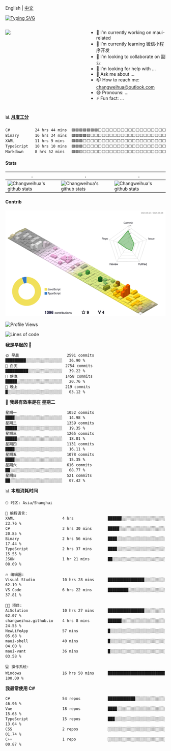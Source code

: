English | [中文](README_CN.md)

[![Typing SVG](https://readme-typing-svg.herokuapp.com?color=%2336BCF7&center=true&vCenter=true&width=600&lines=Hi+there+👋,+I+am+Chang+Weihua;+Welcome+to+My+Profile!;Over+9+years+of+programming+experience;Always+learning+new+things+)](https://git.io/typing-svg)

<div style="display: grid;gap: 20px;grid-template-columns: repeat(auto-fit, minmax(240px, 1fr));">

[<img src="https://github-readme-stats.vercel.app/api?username=changweihua&show_icons=true&locale=cn" />](https://metrics.lecoq.io/changweihua#gh-light-mode-only)

<div>

- 🔭 I’m currently working on maui-related
- 🌱 I’m currently learning 微信小程序开发
- 👯 I’m looking to collaborate on 副业
- 🤔 I’m looking for help with ...
- 💬 Ask me about ...
- 📫 How to reach me: changweihua@outlook.com
- 😄 Pronouns: ...
- ⚡ Fun fact: ...

</div>

</div>

#### :bar_chart: [月度工分](https://github.com/changweihua/wakapi)

<!--START_SECTION:wakao-->

```txt
C#           24 hrs 44 mins  🟩🟩🟩🟩🟩🟩🟩⬜⬜⬜⬜⬜⬜⬜⬜⬜⬜⬜⬜⬜⬜⬜⬜⬜⬜   27.85 %
Binary       16 hrs 34 mins  🟩🟩🟩🟩🟨⬜⬜⬜⬜⬜⬜⬜⬜⬜⬜⬜⬜⬜⬜⬜⬜⬜⬜⬜⬜   18.67 %
XAML         11 hrs 9 mins   🟩🟩🟩⬜⬜⬜⬜⬜⬜⬜⬜⬜⬜⬜⬜⬜⬜⬜⬜⬜⬜⬜⬜⬜⬜   12.56 %
TypeScript   10 hrs 10 mins  🟩🟩🟩⬜⬜⬜⬜⬜⬜⬜⬜⬜⬜⬜⬜⬜⬜⬜⬜⬜⬜⬜⬜⬜⬜   11.45 %
Markdown     8 hrs 52 mins   🟩🟩🟨⬜⬜⬜⬜⬜⬜⬜⬜⬜⬜⬜⬜⬜⬜⬜⬜⬜⬜⬜⬜⬜⬜   09.98 %
```

<!--END_SECTION:wakao-->

#### Stats ####


| .                                                                                                                                            | .                                                                                                                                      | .                                                                                                                                                     |
| -------------------------------------------------------------------------------------------------------------------------------------------- | -------------------------------------------------------------------------------------------------------------------------------------- | ----------------------------------------------------------------------------------------------------------------------------------------------------- |
| ![Changweihua's github stats](https://github-readme-stats.vercel.app/api?username=changweihua&show_icons=true&theme=radical&hide_title=true) | ![Changweihua's github stats](https://github-readme-stats.vercel.app/api/top-langs/?username=changweihua&theme=radical&layout=compact) | ![Changweihua's github stats](https://github-readme-stats.vercel.app/api?username=changweihua&show_icons=true&theme=radical&include_all_commits=true) |


#### Contrib ####

<!--   profile-green-animate -->
![](./profile-3d-contrib/profile-south-season-animate.svg)

<!--START_SECTION:waka-->
![Profile Views](http://img.shields.io/badge/%E4%B8%AA%E4%BA%BA%E8%B5%84%E6%96%99%E8%A7%82%E7%9C%8B%E6%AC%A1%E6%95%B0-0-blue)

![Lines of code](https://img.shields.io/badge/%E4%BB%8E%E3%80%8CHello%20World%E3%80%8D%E8%B5%B7%E6%88%91%E5%B7%B2%E7%BB%8F%E5%86%99%E4%BA%86-24.2%20million%20%E8%A1%8C%E4%BB%A3%E7%A0%81-blue)

**我是早起的 🐤** 

```text
🌞 早晨                     2591 commits        █████████░░░░░░░░░░░░░░░░   36.90 % 
🌆 白天                     2754 commits        ██████████░░░░░░░░░░░░░░░   39.22 % 
🌃 傍晚                     1458 commits        █████░░░░░░░░░░░░░░░░░░░░   20.76 % 
🌙 晚上                     219 commits         █░░░░░░░░░░░░░░░░░░░░░░░░   03.12 % 
```
📅 **我最有效率是在 星期二** 

```text
星期一                      1052 commits        ████░░░░░░░░░░░░░░░░░░░░░   14.98 % 
星期二                      1359 commits        █████░░░░░░░░░░░░░░░░░░░░   19.35 % 
星期三                      1265 commits        █████░░░░░░░░░░░░░░░░░░░░   18.01 % 
星期四                      1131 commits        ████░░░░░░░░░░░░░░░░░░░░░   16.11 % 
星期五                      1078 commits        ████░░░░░░░░░░░░░░░░░░░░░   15.35 % 
星期六                      616 commits         ██░░░░░░░░░░░░░░░░░░░░░░░   08.77 % 
星期日                      521 commits         ██░░░░░░░░░░░░░░░░░░░░░░░   07.42 % 
```


📊 **本周消耗时间** 

```text
🕑︎ 时区: Asia/Shanghai

💬 编程语言: 
XAML                     4 hrs               ██████░░░░░░░░░░░░░░░░░░░   23.76 % 
C#                       3 hrs 30 mins       █████░░░░░░░░░░░░░░░░░░░░   20.85 % 
Binary                   2 hrs 56 mins       ████░░░░░░░░░░░░░░░░░░░░░   17.44 % 
TypeScript               2 hrs 37 mins       ████░░░░░░░░░░░░░░░░░░░░░   15.55 % 
JSON                     1 hr 21 mins        ██░░░░░░░░░░░░░░░░░░░░░░░   08.09 % 

🔥 编辑器: 
Visual Studio            10 hrs 28 mins      ████████████████░░░░░░░░░   62.19 % 
VS Code                  6 hrs 22 mins       █████████░░░░░░░░░░░░░░░░   37.81 % 

🐱‍💻 项目: 
AiSolution               10 hrs 27 mins      ████████████████░░░░░░░░░   62.07 % 
changweihua.github.io    4 hrs 8 mins        ██████░░░░░░░░░░░░░░░░░░░   24.55 % 
NewLifeApp               57 mins             █░░░░░░░░░░░░░░░░░░░░░░░░   05.68 % 
maui-shell               40 mins             █░░░░░░░░░░░░░░░░░░░░░░░░   04.00 % 
maui-vant                36 mins             █░░░░░░░░░░░░░░░░░░░░░░░░   03.58 % 

💻 操作系统: 
Windows                  16 hrs 50 mins      █████████████████████████   100.00 % 
```

**我最常使用 C#** 

```text
C#                       54 repos            ████████████░░░░░░░░░░░░░   46.96 % 
Vue                      18 repos            ████░░░░░░░░░░░░░░░░░░░░░   15.65 % 
TypeScript               15 repos            ███░░░░░░░░░░░░░░░░░░░░░░   13.04 % 
CSS                      2 repos             ░░░░░░░░░░░░░░░░░░░░░░░░░   01.74 % 
C++                      1 repo              ░░░░░░░░░░░░░░░░░░░░░░░░░   00.87 % 
```




<!--END_SECTION:waka-->


<!-- ![](assets/Bottom_down.svg) -->
